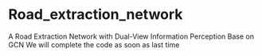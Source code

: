 # Road_extraction_network
A Road Extraction Network with Dual-View Information Perception Base on GCN
We will complete the code as soon as last time
